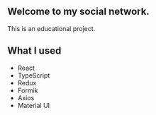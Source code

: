## Welcome to my social network.
This is an educational project.

## What I used

* React
* TypeScript
* Redux
* Formik
* Axios
* Material UI
